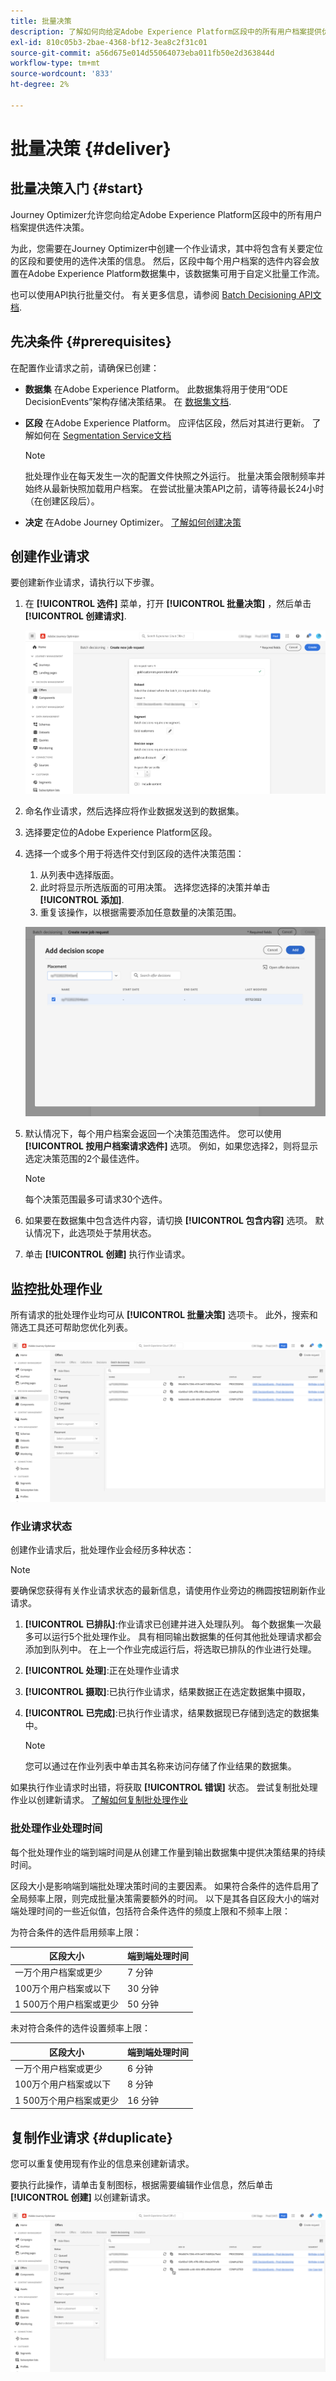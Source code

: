 ```yaml
---
title: 批量决策
description: 了解如何向给定Adobe Experience Platform区段中的所有用户档案提供优惠决策。
exl-id: 810c05b3-2bae-4368-bf12-3ea8c2f31c01
source-git-commit: a56d675e014d55064073eba011fb50e2d363844d
workflow-type: tm+mt
source-wordcount: '833'
ht-degree: 2%

---
```


# 批量决策 {#deliver}

## 批量决策入门 {#start}

Journey Optimizer允许您向给定Adobe Experience Platform区段中的所有用户档案提供选件决策。

为此，您需要在Journey Optimizer中创建一个作业请求，其中将包含有关要定位的区段和要使用的选件决策的信息。 然后，区段中每个用户档案的选件内容会放置在Adobe Experience Platform数据集中，该数据集可用于自定义批量工作流。

也可以使用API执行批量交付。 有关更多信息，请参阅 [Batch Decisioning API文档](api-reference/offer-delivery-api/batch-decisioning-api.md).

## 先决条件 {#prerequisites}

在配置作业请求之前，请确保已创建：

* **数据集** 在Adobe Experience Platform。 此数据集将用于使用“ODE DecisionEvents”架构存储决策结果。 在 [数据集文档](https://experienceleague.adobe.com/docs/experience-platform/catalog/datasets/overview.html?lang=zh_Hans).

* **区段** 在Adobe Experience Platform。 应评估区段，然后对其进行更新。 了解如何在 [Segmentation Service文档](http://www.adobe.com/go/segmentation-overview-en)

   >[!NOTE]
   >
   >批处理作业在每天发生一次的配置文件快照之外运行。 批量决策会限制频率并始终从最新快照加载用户档案。 在尝试批量决策API之前，请等待最长24小时（在创建区段后）。

* **决定** 在Adobe Journey Optimizer。 [了解如何创建决策](offer-activities/create-offer-activities.md)

<!-- in API doc, remove these info and add ref here-->

## 创建作业请求

要创建新作业请求，请执行以下步骤。

1. 在 **[!UICONTROL 选件]** 菜单，打开 **[!UICONTROL 批量决策]** ，然后单击 **[!UICONTROL 创建请求]**.

   ![](assets/batch-create.png)

1. 命名作业请求，然后选择应将作业数据发送到的数据集。

1. 选择要定位的Adobe Experience Platform区段。

1. 选择一个或多个用于将选件交付到区段的选件决策范围：
   1. 从列表中选择版面。
   1. 此时将显示所选版面的可用决策。 选择您选择的决策并单击 **[!UICONTROL 添加]**.
   1. 重复该操作，以根据需要添加任意数量的决策范围。

   ![](assets/batch-decision.png)

1. 默认情况下，每个用户档案会返回一个决策范围选件。 您可以使用 **[!UICONTROL 按用户档案请求选件]** 选项。 例如，如果您选择2，则将显示选定决策范围的2个最佳选件。

   >[!NOTE]
   >
   >每个决策范围最多可请求30个选件。

1. 如果要在数据集中包含选件内容，请切换 **[!UICONTROL 包含内容]** 选项。 默认情况下，此选项处于禁用状态。

1. 单击 **[!UICONTROL 创建]** 执行作业请求。

## 监控批处理作业

所有请求的批处理作业均可从 **[!UICONTROL 批量决策]** 选项卡。 此外，搜索和筛选工具还可帮助您优化列表。

![](assets/batch-list.png)

### 作业请求状态

创建作业请求后，批处理作业会经历多种状态：

>[!NOTE]
>
>要确保您获得有关作业请求状态的最新信息，请使用作业旁边的椭圆按钮刷新作业请求。

1. **[!UICONTROL 已排队]**:作业请求已创建并进入处理队列。 每个数据集一次最多可以运行5个批处理作业。 具有相同输出数据集的任何其他批处理请求都会添加到队列中。 在上一个作业完成运行后，将选取已排队的作业进行处理。
1. **[!UICONTROL 处理]**:正在处理作业请求
1. **[!UICONTROL 摄取]**:已执行作业请求，结果数据正在选定数据集中摄取，
1. **[!UICONTROL 已完成]**:已执行作业请求，结果数据现已存储到选定的数据集中。

   >[!NOTE]
   >
   >您可以通过在作业列表中单击其名称来访问存储了作业结果的数据集。

如果执行作业请求时出错，将获取 **[!UICONTROL 错误]** 状态。 尝试复制批处理作业以创建新请求。 [了解如何复制批处理作业](#duplicate)

### 批处理作业处理时间

每个批处理作业的端到端时间是从创建工作量到输出数据集中提供决策结果的持续时间。

区段大小是影响端到端批处理决策时间的主要因素。 如果符合条件的选件启用了全局频率上限，则完成批量决策需要额外的时间。 以下是其各自区段大小的端对端处理时间的一些近似值，包括符合条件选件的频度上限和不频率上限：

为符合条件的选件启用频率上限：

| 区段大小 | 端到端处理时间 |
|--------------|----------------------------|
| 一万个用户档案或更少 | 7 分钟 |
| 100万个用户档案或以下 | 30 分钟 |
| 1 500万个用户档案或更少 | 50 分钟 |

未对符合条件的选件设置频率上限：

| 区段大小 | 端到端处理时间 |
|--------------|----------------------------|
| 一万个用户档案或更少 | 6 分钟 |
| 100万个用户档案或以下 | 8 分钟 |
| 1 500万个用户档案或更少 | 16 分钟 |

## 复制作业请求 {#duplicate}

您可以重复使用现有作业的信息来创建新请求。

要执行此操作，请单击复制图标，根据需要编辑作业信息，然后单击 **[!UICONTROL 创建]** 以创建新请求。

![](assets/batch-duplicate.png)
